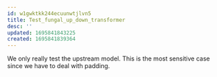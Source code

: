 ```yaml
---
id: w1gwktkk244ecuunwtjlvn5
title: Test_fungal_up_down_transformer
desc: ''
updated: 1695841843225
created: 1695841839364
---
```

We only really test the upstream model. This is the most sensitive case since we have to deal with padding.
